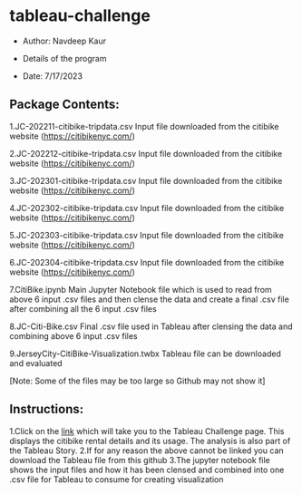 # tableau-challenge

* Author: Navdeep Kaur

* Details of the program

* Date: 7/17/2023

## Package Contents:
1.JC-202211-citibike-tripdata.csv Input file downloaded from the citibike website (https://citibikenyc.com/)

2.JC-202212-citibike-tripdata.csv Input file downloaded from the citibike website (https://citibikenyc.com/)

3.JC-202301-citibike-tripdata.csv Input file downloaded from the citibike website (https://citibikenyc.com/)

4.JC-202302-citibike-tripdata.csv Input file downloaded from the citibike website (https://citibikenyc.com/)

5.JC-202303-citibike-tripdata.csv Input file downloaded from the citibike website (https://citibikenyc.com/)

6.JC-202304-citibike-tripdata.csv Input file downloaded from the citibike website (https://citibikenyc.com/)

7.CitiBike.ipynb Main Jupyter Notebook file which is used to read from above 6 input .csv files and then clense the data and create a final .csv file after combining all the 6 input .csv files

8.JC-Citi-Bike.csv Final .csv file used in Tableau after clensing the data and combining above 6 input .csv files

9.JerseyCity-CitiBike-Visualization.twbx Tableau file can be downloaded and evaluated

[Note: Some of the files may be too large so Github may not show it]

## Instructions:

1.Click on the [link](https://public.tableau.com/app/profile/navdeep.kaur6193/viz/JerseyCity-CitiBike-Visualization_17103448629560/JerseyCityBikeStory) which will take you to the Tableau Challenge page. This displays the citibike rental details and its usage. The analysis is also part of the Tableau Story.
2.If for any reason the above cannot be linked you can download the Tableau file from this github
3.The jupyter notebook file shows the input files and how it has been clensed and combined into one .csv file for Tableau to consume for creating visualization

